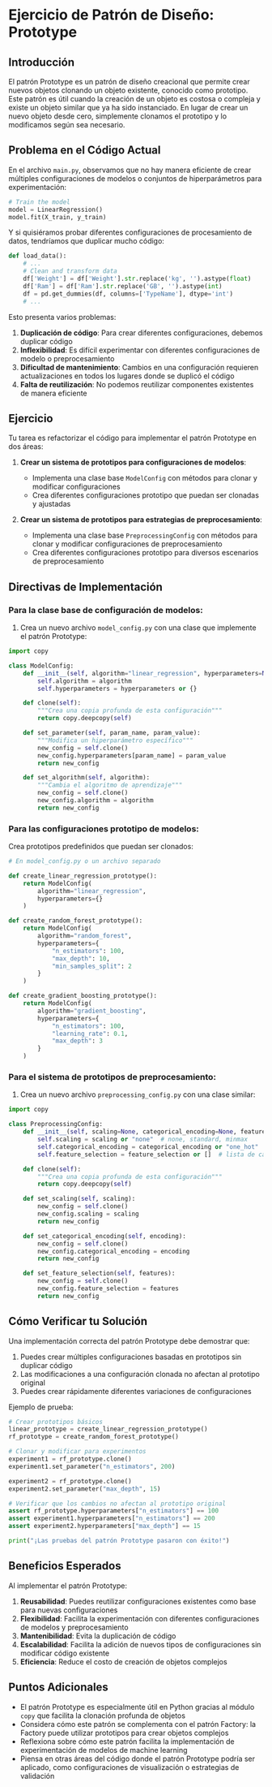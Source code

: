 # Ejercicio de Patrón de Diseño: Prototype

## Introducción

El patrón Prototype es un patrón de diseño creacional que permite crear nuevos objetos clonando un objeto existente, conocido como prototipo. Este patrón es útil cuando la creación de un objeto es costosa o compleja y existe un objeto similar que ya ha sido instanciado. En lugar de crear un nuevo objeto desde cero, simplemente clonamos el prototipo y lo modificamos según sea necesario.

## Problema en el Código Actual

En el archivo `main.py`, observamos que no hay manera eficiente de crear múltiples configuraciones de modelos o conjuntos de hiperparámetros para experimentación:

```python
# Train the model
model = LinearRegression()
model.fit(X_train, y_train)
```

Y si quisiéramos probar diferentes configuraciones de procesamiento de datos, tendríamos que duplicar mucho código:

```python
def load_data():
    # ...
    # Clean and transform data
    df['Weight'] = df['Weight'].str.replace('kg', '').astype(float)
    df['Ram'] = df['Ram'].str.replace('GB', '').astype(int)
    df = pd.get_dummies(df, columns=['TypeName'], dtype='int')
    # ...
```

Esto presenta varios problemas:

1. **Duplicación de código**: Para crear diferentes configuraciones, debemos duplicar código
2. **Inflexibilidad**: Es difícil experimentar con diferentes configuraciones de modelo o preprocesamiento
3. **Dificultad de mantenimiento**: Cambios en una configuración requieren actualizaciones en todos los lugares donde se duplicó el código
4. **Falta de reutilización**: No podemos reutilizar componentes existentes de manera eficiente

## Ejercicio

Tu tarea es refactorizar el código para implementar el patrón Prototype en dos áreas:

1. **Crear un sistema de prototipos para configuraciones de modelos**:
   - Implementa una clase base `ModelConfig` con métodos para clonar y modificar configuraciones
   - Crea diferentes configuraciones prototipo que puedan ser clonadas y ajustadas

2. **Crear un sistema de prototipos para estrategias de preprocesamiento**:
   - Implementa una clase base `PreprocessingConfig` con métodos para clonar y modificar configuraciones de preprocesamiento
   - Crea diferentes configuraciones prototipo para diversos escenarios de preprocesamiento

## Directivas de Implementación

### Para la clase base de configuración de modelos:

1. Crea un nuevo archivo `model_config.py` con una clase que implemente el patrón Prototype:

```python
import copy

class ModelConfig:
    def __init__(self, algorithm="linear_regression", hyperparameters=None):
        self.algorithm = algorithm
        self.hyperparameters = hyperparameters or {}

    def clone(self):
        """Crea una copia profunda de esta configuración"""
        return copy.deepcopy(self)

    def set_parameter(self, param_name, param_value):
        """Modifica un hiperparámetro específico"""
        new_config = self.clone()
        new_config.hyperparameters[param_name] = param_value
        return new_config

    def set_algorithm(self, algorithm):
        """Cambia el algoritmo de aprendizaje"""
        new_config = self.clone()
        new_config.algorithm = algorithm
        return new_config
```

### Para las configuraciones prototipo de modelos:

Crea prototipos predefinidos que puedan ser clonados:

```python
# En model_config.py o un archivo separado

def create_linear_regression_prototype():
    return ModelConfig(
        algorithm="linear_regression",
        hyperparameters={}
    )

def create_random_forest_prototype():
    return ModelConfig(
        algorithm="random_forest",
        hyperparameters={
            "n_estimators": 100,
            "max_depth": 10,
            "min_samples_split": 2
        }
    )

def create_gradient_boosting_prototype():
    return ModelConfig(
        algorithm="gradient_boosting",
        hyperparameters={
            "n_estimators": 100,
            "learning_rate": 0.1,
            "max_depth": 3
        }
    )
```

### Para el sistema de prototipos de preprocesamiento:

1. Crea un nuevo archivo `preprocessing_config.py` con una clase similar:

```python
import copy

class PreprocessingConfig:
    def __init__(self, scaling=None, categorical_encoding=None, feature_selection=None):
        self.scaling = scaling or "none"  # none, standard, minmax
        self.categorical_encoding = categorical_encoding or "one_hot"  # one_hot, label, target
        self.feature_selection = feature_selection or []  # lista de características

    def clone(self):
        """Crea una copia profunda de esta configuración"""
        return copy.deepcopy(self)

    def set_scaling(self, scaling):
        new_config = self.clone()
        new_config.scaling = scaling
        return new_config

    def set_categorical_encoding(self, encoding):
        new_config = self.clone()
        new_config.categorical_encoding = encoding
        return new_config

    def set_feature_selection(self, features):
        new_config = self.clone()
        new_config.feature_selection = features
        return new_config
```

## Cómo Verificar tu Solución

Una implementación correcta del patrón Prototype debe demostrar que:

1. Puedes crear múltiples configuraciones basadas en prototipos sin duplicar código
2. Las modificaciones a una configuración clonada no afectan al prototipo original
3. Puedes crear rápidamente diferentes variaciones de configuraciones

Ejemplo de prueba:

```python
# Crear prototipos básicos
linear_prototype = create_linear_regression_prototype()
rf_prototype = create_random_forest_prototype()

# Clonar y modificar para experimentos
experiment1 = rf_prototype.clone()
experiment1.set_parameter("n_estimators", 200)

experiment2 = rf_prototype.clone()
experiment2.set_parameter("max_depth", 15)

# Verificar que los cambios no afectan al prototipo original
assert rf_prototype.hyperparameters["n_estimators"] == 100
assert experiment1.hyperparameters["n_estimators"] == 200
assert experiment2.hyperparameters["max_depth"] == 15

print("¡Las pruebas del patrón Prototype pasaron con éxito!")
```

## Beneficios Esperados

Al implementar el patrón Prototype:

1. **Reusabilidad**: Puedes reutilizar configuraciones existentes como base para nuevas configuraciones
2. **Flexibilidad**: Facilita la experimentación con diferentes configuraciones de modelos y preprocesamiento
3. **Mantenibilidad**: Evita la duplicación de código
4. **Escalabilidad**: Facilita la adición de nuevos tipos de configuraciones sin modificar código existente
5. **Eficiencia**: Reduce el costo de creación de objetos complejos

## Puntos Adicionales

- El patrón Prototype es especialmente útil en Python gracias al módulo `copy` que facilita la clonación profunda de objetos
- Considera cómo este patrón se complementa con el patrón Factory: la Factory puede utilizar prototipos para crear objetos complejos
- Reflexiona sobre cómo este patrón facilita la implementación de experimentación de modelos de machine learning
- Piensa en otras áreas del código donde el patrón Prototype podría ser aplicado, como configuraciones de visualización o estrategias de validación
